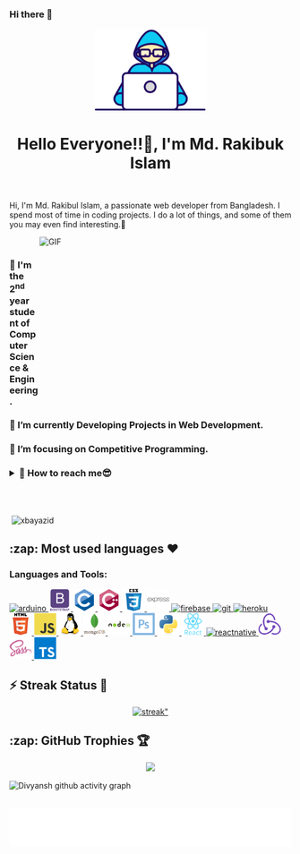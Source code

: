 ### Hi there 👋

<p align="center">
<img src="https://raw.githubusercontent.com/AkashSingh3031/AkashSingh3031/main/Developer.gif" width="200px">
</p>
<h1 align="center">Hello Everyone!!👋, I'm Md. Rakibuk Islam</h1>


<br>

Hi, I'm Md. Rakibul Islam, a passionate web developer from Bangladesh. I spend most of time in coding projects. I do a lot of things, and some of them you may even find interesting.🤞

<img align="right" alt="GIF" src="https://github.com/abhisheknaiidu/abhisheknaiidu/blob/master/code.gif?raw=true" width="450" height="290" />

<br>
<h3> 🔭 I'm the 2<sup>nd</sup> year student of Computer Science & Engineering.</h3>

<h3> 🌱 I’m currently Developing Projects in Web Development.</h3>

<h3> 🎯 I’m focusing on Competitive Programming.</h3>

<h3>
<details> <summary>💬 How to reach me😎 </summary> <a href="https://www.instagram.com/xbayazid/" target="blank"><img align="center" src="https://media.giphy.com/media/WyZy1cltG36Y04OCLG/giphy.gif" width="27px" /> </a> <a href="https://www.linkedin.com/in/bayazid-hossain-221220202/" target="blank"><img align="center" src="https://media.giphy.com/media/HQTYdpx1yhxWpugAi2/giphy.gif" width="27px" /></a> </a> 
</details>  
</h3>

<br>
<br>
<p>&nbsp;<img align="center" src="https://github-readme-stats.vercel.app/api?username=xbayazid&show_icons=true&hide_border=true&show_owner=true&title_color=FFFF00&theme=dark&custom_title=HEY 🙏 Programmers!! &layout=compact" alt="xbayazid"/>

<h2> :zap: Most used languages ❤️</h2>

<!-- ![Your Repository's Stats](https://github-readme-stats.vercel.app/api/top-langs/?username=rakib4485id&theme=blue-green) -->

<h3 align="left">Languages and Tools:</h3>
<p align="left"> <a href="https://www.arduino.cc/" target="_blank"> <img src="https://cdn.worldvectorlogo.com/logos/arduino-1.svg" alt="arduino" width="40" height="40"/> </a> <a href="https://getbootstrap.com" target="_blank"> <img src="https://raw.githubusercontent.com/devicons/devicon/master/icons/bootstrap/bootstrap-plain-wordmark.svg" alt="bootstrap" width="40" height="40"/> </a> <a href="https://www.cprogramming.com/" target="_blank"> <img src="https://raw.githubusercontent.com/devicons/devicon/master/icons/c/c-original.svg" alt="c" width="40" height="40"/> </a> <a href="https://www.w3schools.com/cpp/" target="_blank"> <img src="https://raw.githubusercontent.com/devicons/devicon/master/icons/cplusplus/cplusplus-original.svg" alt="cplusplus" width="40" height="40"/> </a> <a href="https://www.w3schools.com/css/" target="_blank"> <img src="https://raw.githubusercontent.com/devicons/devicon/master/icons/css3/css3-original-wordmark.svg" alt="css3" width="40" height="40"/> </a> <a href="https://expressjs.com" target="_blank"> <img src="https://raw.githubusercontent.com/devicons/devicon/master/icons/express/express-original-wordmark.svg" alt="express" width="40" height="40"/> </a> <a href="https://firebase.google.com/" target="_blank"> <img src="https://www.vectorlogo.zone/logos/firebase/firebase-icon.svg" alt="firebase" width="40" height="40"/> </a> <a href="https://git-scm.com/" target="_blank"> <img src="https://www.vectorlogo.zone/logos/git-scm/git-scm-icon.svg" alt="git" width="40" height="40"/> </a> <a href="https://heroku.com" target="_blank"> <img src="https://www.vectorlogo.zone/logos/heroku/heroku-icon.svg" alt="heroku" width="40" height="40"/> </a> <a href="https://www.w3.org/html/" target="_blank"> <img src="https://raw.githubusercontent.com/devicons/devicon/master/icons/html5/html5-original-wordmark.svg" alt="html5" width="40" height="40"/> </a> <a href="https://developer.mozilla.org/en-US/docs/Web/JavaScript" target="_blank"> <img src="https://raw.githubusercontent.com/devicons/devicon/master/icons/javascript/javascript-original.svg" alt="javascript" width="40" height="40"/> </a> <a href="https://www.linux.org/" target="_blank"> <img src="https://raw.githubusercontent.com/devicons/devicon/master/icons/linux/linux-original.svg" alt="linux" width="40" height="40"/> </a> <a href="https://www.mongodb.com/" target="_blank"> <img src="https://raw.githubusercontent.com/devicons/devicon/master/icons/mongodb/mongodb-original-wordmark.svg" alt="mongodb" width="40" height="40"/> </a> <a href="https://nodejs.org" target="_blank"> <img src="https://raw.githubusercontent.com/devicons/devicon/master/icons/nodejs/nodejs-original-wordmark.svg" alt="nodejs" width="40" height="40"/> </a> <a href="https://www.photoshop.com/en" target="_blank"> <img src="https://raw.githubusercontent.com/devicons/devicon/master/icons/photoshop/photoshop-line.svg" alt="photoshop" width="40" height="40"/> </a> <a href="https://www.python.org" target="_blank"> <img src="https://raw.githubusercontent.com/devicons/devicon/master/icons/python/python-original.svg" alt="python" width="40" height="40"/> </a> <a href="https://reactjs.org/" target="_blank"> <img src="https://raw.githubusercontent.com/devicons/devicon/master/icons/react/react-original-wordmark.svg" alt="react" width="40" height="40"/> </a> <a href="https://reactnative.dev/" target="_blank"> <img src="https://reactnative.dev/img/header_logo.svg" alt="reactnative" width="40" height="40"/> </a> <a href="https://redux.js.org" target="_blank"> <img src="https://raw.githubusercontent.com/devicons/devicon/master/icons/redux/redux-original.svg" alt="redux" width="40" height="40"/> </a> <a href="https://sass-lang.com" target="_blank"> <img src="https://raw.githubusercontent.com/devicons/devicon/master/icons/sass/sass-original.svg" alt="sass" width="40" height="40"/> </a> <a href="https://www.typescriptlang.org/" target="_blank"> <img src="https://raw.githubusercontent.com/devicons/devicon/master/icons/typescript/typescript-original.svg" alt="typescript" width="40" height="40"/> </a> </p>

<h2> ⚡ Streak Status 🤩</h2>

<p align="center">
    <a href="https://github.com/xbayazid/github-readme-streak-stats">
        <img title="🔥 Get streak stats for your profile at git.io/streak-stats" alt=streak" src="https://github-readme-streak-stats.herokuapp.com/?user=xbayazid&theme=black-ice&hide_border=true&stroke=0000&background=060A0CD0"/>
    </a>
</p>

<h2> :zap: GitHub Trophies 🏆</h2>

<p align="center">
  <a href="https://github.com/rakib4485" target="_blank">
    <img src="https://github-profile-trophy.vercel.app/?username=xbayazid&theme=gruvbox&layout=compact&title_color=00FF00"/>
  </a>
</p>

![Divyansh github activity graph](https://activity-graph.herokuapp.com/graph?username=xbayazid&theme=dracula&layout=compact&title_color=FF69B4)

<br>



<img align='center'  height="70" alt="Thanks" width="100%" src="https://github.com/AkashSingh3031/AkashSingh3031/blob/main/marquee.svg"/> 
<!--
**divyansh1511/divyansh1511** is a ✨ _special_ ✨ repository because its `README.md` (this file) appears on your GitHub profile.

Here are some ideas to get you started:

- 🔭 I’m currently working on Web developement.
- 🌱 I’m currently learning Cyber Security.
- 👯 I’m looking to collaborate on web development realted projects.
- 🤔 I’m looking for help with ...
- 💬 Ask me about web development
- 📫 How to reach me: bayazid.developer@gamil.com
- 😄 Pronouns: ...
- ⚡ Fun fact: ...
-->
# rakib4485
# rakib4485

